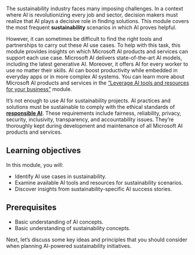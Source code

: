 The sustainability industry faces many imposing challenges. In a context where AI is revolutionizing every job and sector, decision makers must realize that AI plays a decisive role in finding solutions. This module covers the most frequent **sustainability** scenarios in which AI proves helpful.

However, it can sometimes be difficult to find the right tools and partnerships to carry out these AI use cases. To help with this task, this module provides insights on which Microsoft AI products and services can support each use case. Microsoft AI delivers state-of-the-art AI models, including the latest generative AI. Moreover, it offers AI for every worker to use no matter their skills. AI can boost productivity while embedded in everyday apps or in more complex AI systems. You can learn more about Microsoft AI products and services in the [“Leverage AI tools and resources for your business”](/training/modules/leverage-ai-tools) module.

It’s not enough to use AI for sustainability projects. AI practices and solutions must be sustainable to comply with the ethical standards of **[responsible AI](https://www.microsoft.com/ai/responsible-ai)**. These requirements include fairness, reliability, privacy, security, inclusivity, transparency, and accountability issues. They’re thoroughly kept during development and maintenance of all Microsoft AI products and services.

## Learning objectives
In this module, you will:

* Identify AI use cases in sustainability.
* Examine available AI tools and resources for sustainability scenarios.
* Discover insights from sustainability-specific AI success stories.

## Prerequisites
* Basic understanding of AI concepts.
* Basic understanding of sustainability concepts.

Next, let’s discuss some key ideas and principles that you should consider when planning AI-powered sustainability initiatives.